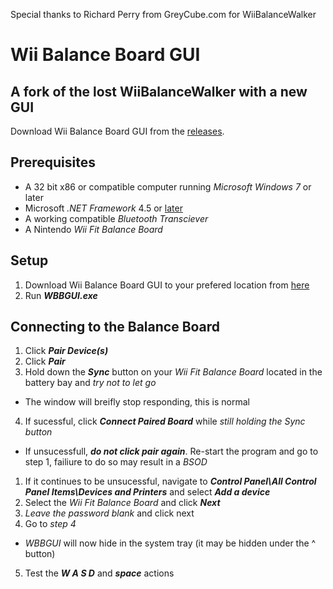 Special thanks to Richard Perry from GreyCube.com for WiiBalanceWalker

# Wii Balance Board GUI
## A fork of the lost WiiBalanceWalker with a new GUI

Download Wii Balance Board GUI from the [releases](https://github.com/TheOneTrueCode/Wii-Balance-Board-GUI/releases "WBBGUI download").

## Prerequisites

* A 32 bit x86 or compatible computer running *Microsoft Windows 7* or later
* Microsoft *.NET Framework* 4.5 or [later](https://www.microsoft.com/en-us/download/confirmation.aspx?id=55170)
* A working compatible *Bluetooth Transciever*
* A Nintendo *Wii Fit Balance Board*

## Setup

1. Download Wii Balance Board GUI to your prefered location from [here](https://github.com/TheOneTrueCode/Wii-Balance-Board-GUI/releases "WBBGUI download")
2. Run ***WBBGUI.exe***

## Connecting to the Balance Board

1. Click ***Pair Device(s)***
2. Click ***Pair***
3. Hold down the ***Sync*** button on your *Wii Fit Balance Board* located in the battery bay and *try not to let go*
  * The window will breifly stop responding, this is normal
4. If sucessful, click ***Connect Paired Board*** while *still holding the Sync button*
  * If unsucessfull, ***do not click pair again***. Re-start the program and go to step 1, failiure to do so may result in a *BSOD*
  1. If it continues to be unsucessful, navigate to ***Control Panel\All Control Panel Items\Devices and Printers*** and select ***Add a device*** 
  2. Select the *Wii Fit Balance Board* and click ***Next***
  3. *Leave the password blank* and click next
  4. Go to *step 4*
* *WBBGUI* will now hide in the system tray (it may be hidden under the ^ button)
5. Test the ***W A S D*** and ***space*** actions

